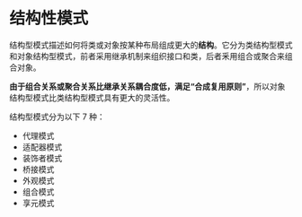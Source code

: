 # 结构性模式

结构型模式描述如何将类或对象按某种布局组成更大的**结构**。它分为类结构型模式和对象结构型模式，前者采用继承机制来组织接口和类，后者釆用组合或聚合来组合对象。

**由于组合关系或聚合关系比继承关系耦合度低，满足“合成复用原则”**，所以对象结构型模式比类结构型模式具有更大的灵活性。

结构型模式分为以下 7 种：

* 代理模式
* 适配器模式
* 装饰者模式
* 桥接模式
* 外观模式
* 组合模式
* 享元模式